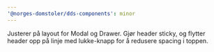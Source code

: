 ```yaml
---
'@norges-domstoler/dds-components': minor
---
```


Justerer på layout for Modal og Drawer. Gjør header sticky, og flytter header opp på linje med lukke-knapp for å redusere spacing i toppen.
